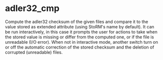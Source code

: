 adler32_cmp
===========

Compute the adler32 checksum of the given files and compare it to the value stored as extended attribute
(using StoRM's name by default).
It can be run interactively, in this case it prompts the user for actions to take when the stored value
is missing or differ from the computed one, or if the file is unreadable (I/O error).
When not in interactive mode, another switch turn on or off the automatic correction of the stored checksum
and the deletion of corrupted (unreadable) files.
